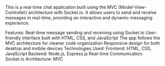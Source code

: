 This is a real-time chat application built using the MVC (Model-View-Controller) architecture with Socket.io. It allows users to send and receive messages in real-time, providing an interactive and dynamic messaging experience.

Features:
Real-time message sending and receiving using Socket.io
User-friendly interface built with HTML, CSS, and JavaScript
The app follows the MVC architecture for cleaner code organization
Responsive design for both desktop and mobile devices
Technologies Used:
Frontend: HTML, CSS, JavaScript
Backend: Node.js, Express.js
Real-time Communication: Socket.io
Architecture: MVC
